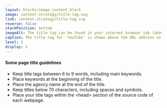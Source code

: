 ```yaml
---
layout: blocks/image_content_block
image: content-strategy/title-tag.svg
link: content-strategy/title-tag.svg
reverse: false
stackPosition: bottom
imageAlt: The title tag can be found in your internet browser tab (above the URL). In this example, the title tag for 'YouTube' is shown above the URL address on a separate tab.
caption: The title tag for 'YouTube' is shown above the URL address on a separate tab.
level: 2
display: 3
---
```

#### Some page title guidelines
- Keep title tags between 6 to 9 words, including main keywords.
- Place keywords at the beginning of the title.
- Place the agency name at the end of the title.
- Keep titles below 70 characters, including spaces and symbols.
- Place your title tags within the &lt;head&gt; section of the source code of each webpage.
